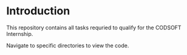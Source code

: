 # Introduction

This repository contains all tasks requried to qualify for the CODSOFT Internship.

Navigate to specific directories to view the code.
